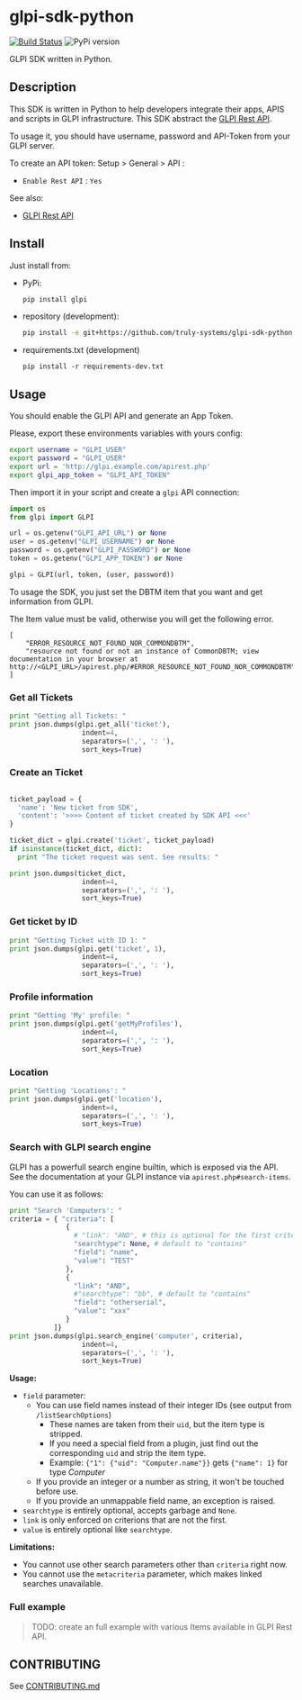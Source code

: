 # glpi-sdk-python

[![Build Status](https://travis-ci.org/truly-systems/glpi-sdk-python.svg?branch=master)](https://travis-ci.org/truly-systems/glpi-sdk-python)
![PyPi version](https://img.shields.io/pypi/v/glpi.svg)


GLPI SDK written in Python.

## Description

This SDK is written in Python to help developers integrate their apps, APIS and scripts in GLPI infrastructure. This SDK abstract
the [GLPI Rest API](https://github.com/glpi-project/glpi/blob/9.1/bugfixes/apirest.md).

To usage it, you should have username, password and API-Token from your GLPI server.

To create an API token: Setup > General > API :
* `Enable Rest API` : `Yes`

See also:
* [GLPI Rest API](https://github.com/glpi-project/glpi/blob/9.1/bugfixes/apirest.md#glpi-rest-api--documentation)


## Install

Just install from:

* PyPi:

  ```bash
  pip install glpi
  ```

* repository (development):

  ```bash
  pip install -e git+https://github.com/truly-systems/glpi-sdk-python.git@master#egg=glpi
  ```

* requirements.txt (development)

    ```shell
    pip install -r requirements-dev.txt
    ```

## Usage

You should enable the GLPI API and generate an App Token.

Please, export these environments variables with yours config:

  ```bash
  export username = "GLPI_USER"
  export password = "GLPI_USER"
  export url = 'http://glpi.example.com/apirest.php'
  export glpi_app_token = "GLPI_API_TOKEN"
  ```

Then import it in your script and create a `glpi` API connection:

  ```python
  import os
  from glpi import GLPI

  url = os.getenv("GLPI_API_URL") or None
  user = os.getenv("GLPI_USERNAME") or None
  password = os.getenv("GLPI_PASSWORD") or None
  token = os.getenv("GLPI_APP_TOKEN") or None

  glpi = GLPI(url, token, (user, password))
  ```

To usage the SDK, you just set the DBTM item that you want and get information from GLPI.

The Item value must be valid, otherwise you will get the following error.

```shell
[
    "ERROR_RESOURCE_NOT_FOUND_NOR_COMMONDBTM",
    "resource not found or not an instance of CommonDBTM; view documentation in your browser at http://<GLPI_URL>/apirest.php/#ERROR_RESOURCE_NOT_FOUND_NOR_COMMONDBTM"
]
```

### Get all Tickets

  ```python
  print "Getting all Tickets: "
  print json.dumps(glpi.get_all('ticket'),
                    indent=4,
                    separators=(',', ': '),
                    sort_keys=True)
  ```

### Create an Ticket

  ```python

  ticket_payload = {
    'name': 'New ticket from SDK',
    'content': '>>>> Content of ticket created by SDK API <<<'
  }

  ticket_dict = glpi.create('ticket', ticket_payload)
  if isinstance(ticket_dict, dict):
    print "The ticket request was sent. See results: "

  print json.dumps(ticket_dict,
                    indent=4,
                    separators=(',', ': '),
                    sort_keys=True)
  ```

### Get ticket by ID

  ```python
  print "Getting Ticket with ID 1: "
  print json.dumps(glpi.get('ticket', 1),
                    indent=4,
                    separators=(',', ': '),
                    sort_keys=True)
  ```

### Profile information

  ```python
  print "Getting 'My' profile: "
  print json.dumps(glpi.get('getMyProfiles'),
                    indent=4,
                    separators=(',', ': '),
                    sort_keys=True)
  ```

### Location

  ```python
  print "Getting 'Locations': "
  print json.dumps(glpi.get('location'),
                    indent=4,
                    separators=(',', ': '),
                    sort_keys=True)
  ```

### Search with GLPI search engine

GLPI has a powerfull search engine builtin, which is exposed via the API.
See the documentation at your GLPI instance via `apirest.php#search-items`.

You can use it as follows:
  ```python
  print "Search 'Computers': "
  criteria = { "criteria": [
                {
                  # "link": "AND", # this is optional for the first criterion
                  "searchtype": None, # default to "contains"
                  "field": "name",
                  "value": "TEST"
                },
                {
                  "link": "AND",
                  #"searchtype": "bb", # default to "contains"
                  "field": "otherserial",
                  "value": "xxx"
                }
             ]}
  print json.dumps(glpi.search_engine('computer', criteria),
                    indent=4,
                    separators=(',', ': '),
                    sort_keys=True)
  ```

**Usage:**
* `field` parameter:
  * You can use field names instead of their integer IDs (see output from
    `/listSearchOptions`)
    * These names are taken from their `uid`, but the item type is stripped.
    * If you need a special field from a plugin, just find out the corresponding
      `uid` and strip the item type.
    * Example: `{"1": {"uid": "Computer.name"}}` gets `{"name": 1}` for type
      *Computer*
  * If you provide an integer or a number as string, it won't be touched
    before use.
  * If you provide an unmappable field name, an exception is raised.
* `searchtype` is entirely optional, accepts garbage and `None`.
* `link` is only enforced on criterions that are not the first.
* `value` is entirely optional like `searchtype`.

**Limitations:**
* You cannot use other search parameters other than `criteria` right now.
* You cannot use the `metacriteria` parameter, which makes linked searches
  unavailable.

### Full example

> TODO: create an full example with various Items available in GLPI Rest API.


## CONTRIBUTING

See [CONTRIBUTING.md](CONTRIBUTING.md)
